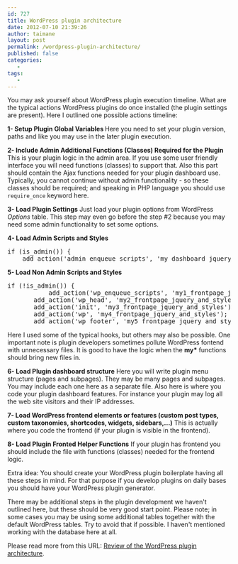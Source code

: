 ```yaml
---
id: 727
title: WordPress plugin architecture
date: 2012-07-10 21:39:26
author: taimane
layout: post
permalink: /wordpress-plugin-architecture/
published: false
categories:
   -
tags:
   -
---
```

You may ask yourself about WordPress plugin execution timeline. What are the typical actions WordPress plugins do once installed (the plugin settings are present).
Here I outlined one possible actions timeline:

<strong>1- Setup Plugin Global Variables </strong>
Here you need to set your plugin version, paths and like you may use in the later plugin execution.

<strong>2- Include Admin Additional Functions (Classes) Required for the Plugin</strong>
This is your plugin logic in the admin area. If you use some user friendly interface you will need functions (classes) to support that. Also this part should contain the Ajax functions needed for your plugin dashboard use. Typically, you cannot continue without admin functionality - so these classes should be required; and speaking in PHP language you should use <code>require_once</code> keyword here.

<strong>3- Load Plugin Settings</strong>
Just load your plugin options from WordPress <em>Options</em> table. This step may even go before the step #2 because you may need some admin functionality to set some options.

<strong>4- Load Admin Scripts and Styles</strong>
<pre>if (is_admin()) {
	add_action('admin_enqueue_scripts', 'my_dashboard_jquery_and_styles');
</pre>
<strong>5- Load Non Admin Scripts and Styles</strong>
<pre>if (!is_admin()) {
           add_action('wp_enqueue_scripts', 'my1_frontpage_jquery_and_styles');
	   add_action('wp_head', 'my2_frontpage_jquery_and_styles');
	   add_action('init', 'my3_frontpage_jquery_and_styles');
	   add_action('wp', 'my4_frontpage_jquery_and_styles');
	   add_action('wp_footer', 'my5_frontpage_jquery_and_styles');
</pre>
Here I used some of the typical hooks, but others may also be possible. One important note is plugin developers sometimes pollute WordPress fontend with unnecessary files. It is good to have the logic when the <strong>my*</strong> functions should bring new files in.

<strong>6- Load Plugin dashboard structure</strong>
Here you will write plugin menu structure (pages and subpages). They may be many pages and subpages. You may include each one here as a separate file.
Also here is where you code your plugin dashboard features. For instance your plugin may log all the web site visitors and their IP addresses.

<strong>7- Load WordPress frontend elements or features (custom post types, custom taxonomies, shortcodes, widgets, sidebars,...)</strong>
This is actually where you code the frontend (if your plugin is visible in the frontend).

<strong>8- Load Plugin Fronted Helper Functions</strong>
If your plugin has frontend you should include the file with functions (classes) needed for the frontend logic.

Extra idea: You should create your WordPress plugin boilerplate having all these steps in mind. For that purpose if you develop plugins on daily bases you should have your WordPress plugin generator.

There may be additional steps in the plugin development we haven't outlined here, but these should be very good start point.
Please note; in some cases you may be using some additional tables together with the default WordPress tables. Try to avoid that if possible. I haven't mentioned working with the database here at all.

Please read more from this URL: <a href="https://programming-review.com/review-of-the-wordpress-plugin-architecture/">Review of the WordPress plugin architecture</a>.
